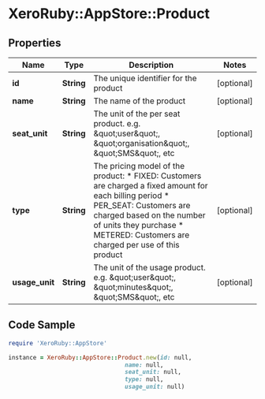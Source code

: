 # XeroRuby::AppStore::Product

## Properties

Name | Type | Description | Notes
------------ | ------------- | ------------- | -------------
**id** | **String** | The unique identifier for the product | [optional] 
**name** | **String** | The name of the product | [optional] 
**seat_unit** | **String** | The unit of the per seat product. e.g. \&quot;user\&quot;, \&quot;organisation\&quot;, \&quot;SMS\&quot;, etc | [optional] 
**type** | **String** | The pricing model of the product: * FIXED: Customers are charged a fixed amount for each billing period * PER_SEAT: Customers are charged based on the number of units they purchase * METERED: Customers are charged per use of this product  | [optional] 
**usage_unit** | **String** | The unit of the usage product. e.g. \&quot;user\&quot;, \&quot;minutes\&quot;, \&quot;SMS\&quot;, etc | [optional] 

## Code Sample

```ruby
require 'XeroRuby::AppStore'

instance = XeroRuby::AppStore::Product.new(id: null,
                                 name: null,
                                 seat_unit: null,
                                 type: null,
                                 usage_unit: null)
```


